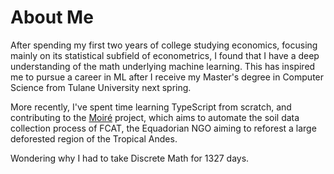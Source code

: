 # About Me
After spending my first two years of college studying economics, focusing mainly on its statistical subfield of econometrics, I found that I have a deep understanding of the math underlying machine learning. This has inspired me to pursue a career in ML after I receive my Master's degree in Computer Science from Tulane University next spring.

More recently, I've spent time learning TypeScript from scratch, and contributing to the [Moiré](https://github.com/moire-cs) project, which aims to automate the soil data collection process of FCAT, the Equadorian NGO aiming to reforest a large deforested region of the Tropical Andes.

Wondering why I had to take Discrete Math for 1327 days.

<!--
**aemotyka/aemotyka** is a ✨ _special_ ✨ repository because its `README.md` (this file) appears on your GitHub profile.

Here are some ideas to get you started:

- 🔭 I’m currently working on ...
- 🌱 I’m currently learning ...
- 👯 I’m looking to collaborate on ...
- 🤔 I’m looking for help with ...
- 💬 Ask me about ...
- 📫 How to reach me: ...
- 😄 Pronouns: ...
- ⚡ Fun fact: ...
-->
